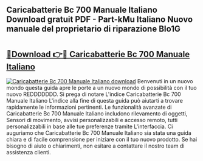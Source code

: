 ## Caricabatterie Bc 700 Manuale Italiano Download gratuit PDF - Part-kMu Italiano Nuovo manuale del proprietario di riparazione BIo1G

# <h2><a href="http://dffb88b.blite.top/?on=Caricabatterie+Bc+700+Manuale+Italiano">🔗Download 👉🔴 Caricabatterie Bc 700 Manuale Italiano</a></h2>

[![Caricabatterie Bc 700 Manuale Italiano download](https://i.imgur.com/lujVjoI.png)](http://dffb88b.blite.top/?on=Caricabatterie+Bc+700+Manuale+Italiano)
Benvenuti in un nuovo mondo questa guida apre le porte a un nuovo mondo di possibilità con il tuo nuovo REDDDDDDD. Si prega di notare L'indice Caricabatterie Bc 700 Manuale Italiano L'indice alla fine di questa guida può aiutarti a trovare rapidamente le informazioni pertinenti. Le funzionalità avanzate di Caricabatterie Bc 700 Manuale Italiano includono rilevamento di oggetti, Sensori di movimento, avvisi personalizzabili e accesso remoto, tutti personalizzabili in base alle tue preferenze tramite L'interfaccia. Ci auguriamo che Caricabatterie Bc 700 Manuale Italiano sia stata una guida chiara e di facile comprensione per iniziare con il tuo nuovo prodotto. Se hai bisogno di aiuto o chiarimenti, non esitare a contattare il nostro team di assistenza clienti.
